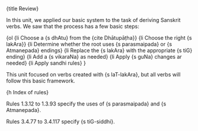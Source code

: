 {title Review}

In this unit, we applied our basic system to the task of deriving Sanskrit
verbs. We saw that the process has a few basic steps:

{ol
    {li Choose a {s dhAtu} from the {cite Dhātupāṭha}}
    {li Choose the right {s lakAra}}
    {li Determine whether the root uses {s parasmaipada} or {s Atmanepada}
    endings}
    {li Replace the {s lakAra} with the appropriate {s tiG} ending}
    {li Add a {s vikaraNa} as needed}
    {li Apply {s guNa} changes ar needed}
    {li Apply sandhi rules}
}

This unit focused on verbs created with {s laT-lakAra}, but all verbs will
follow this basic framework.


{h Index of rules}

Rules 1.3.12 to 1.3.93 specify the uses of {s parasmaipada} and {s Atmanepada}.

Rules 3.4.77 to 3.4.117 specify {s tiG-siddhi}.
